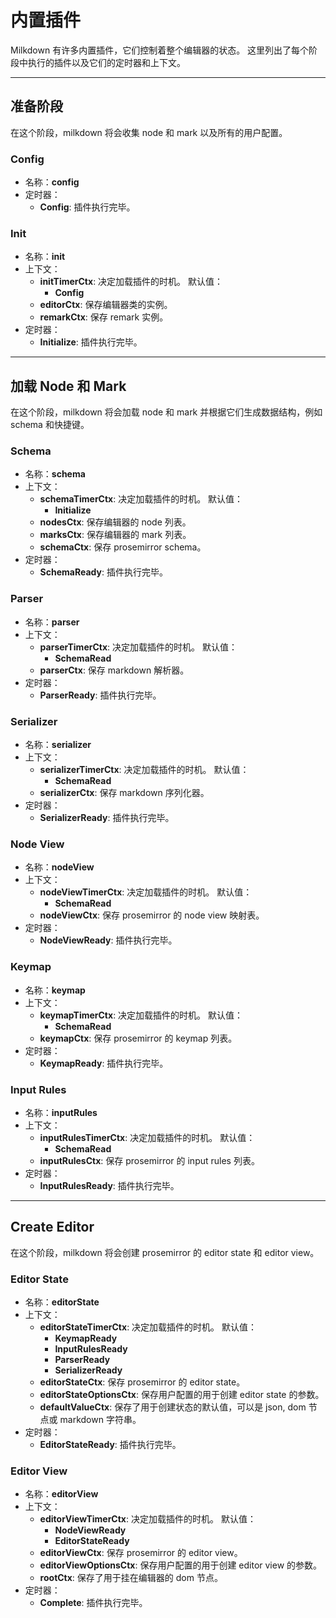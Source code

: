 # 内置插件

Milkdown 有许多内置插件，它们控制着整个编辑器的状态。
这里列出了每个阶段中执行的插件以及它们的定时器和上下文。

---

## 准备阶段

在这个阶段，milkdown 将会收集 node 和 mark 以及所有的用户配置。

### Config

-   名称：**config**
-   定时器：
    -   **Config**: 插件执行完毕。

### Init

-   名称：**init**
-   上下文：
    -   **initTimerCtx**: 决定加载插件的时机。
        默认值：
        -   **Config**
    -   **editorCtx**: 保存编辑器类的实例。
    -   **remarkCtx**: 保存 remark 实例。
-   定时器：
    -   **Initialize**: 插件执行完毕。

---

## 加载 Node 和 Mark

在这个阶段，milkdown 将会加载 node 和 mark 并根据它们生成数据结构，例如 schema 和快捷键。

### Schema

-   名称：**schema**
-   上下文：
    -   **schemaTimerCtx**: 决定加载插件的时机。
        默认值：
        -   **Initialize**
    -   **nodesCtx**: 保存编辑器的 node 列表。
    -   **marksCtx**: 保存编辑器的 mark 列表。
    -   **schemaCtx**: 保存 prosemirror schema。
-   定时器：
    -   **SchemaReady**: 插件执行完毕。

### Parser

-   名称：**parser**
-   上下文：
    -   **parserTimerCtx**: 决定加载插件的时机。
        默认值：
        -   **SchemaRead**
    -   **parserCtx**: 保存 markdown 解析器。
-   定时器：
    -   **ParserReady**: 插件执行完毕。

### Serializer

-   名称：**serializer**
-   上下文：
    -   **serializerTimerCtx**: 决定加载插件的时机。
        默认值：
        -   **SchemaRead**
    -   **serializerCtx**: 保存 markdown 序列化器。
-   定时器：
    -   **SerializerReady**: 插件执行完毕。

### Node View

-   名称：**nodeView**
-   上下文：
    -   **nodeViewTimerCtx**: 决定加载插件的时机。
        默认值：
        -   **SchemaRead**
    -   **nodeViewCtx**: 保存 prosemirror 的 node view 映射表。
-   定时器：
    -   **NodeViewReady**: 插件执行完毕。

### Keymap

-   名称：**keymap**
-   上下文：
    -   **keymapTimerCtx**: 决定加载插件的时机。
        默认值：
        -   **SchemaRead**
    -   **keymapCtx**: 保存 prosemirror 的 keymap 列表。
-   定时器：
    -   **KeymapReady**: 插件执行完毕。

### Input Rules

-   名称：**inputRules**
-   上下文：
    -   **inputRulesTimerCtx**: 决定加载插件的时机。
        默认值：
        -   **SchemaRead**
    -   **inputRulesCtx**: 保存 prosemirror 的 input rules 列表。
-   定时器：
    -   **InputRulesReady**: 插件执行完毕。

---

## Create Editor

在这个阶段，milkdown 将会创建 prosemirror 的 editor state 和 editor view。

### Editor State

-   名称：**editorState**
-   上下文：
    -   **editorStateTimerCtx**: 决定加载插件的时机。
        默认值：
        -   **KeymapReady**
        -   **InputRulesReady**
        -   **ParserReady**
        -   **SerializerReady**
    -   **editorStateCtx**: 保存 prosemirror 的 editor state。
    -   **editorStateOptionsCtx**: 保存用户配置的用于创建 editor state 的参数。
    -   **defaultValueCtx**: 保存了用于创建状态的默认值，可以是 json, dom 节点或 markdown 字符串。
-   定时器：
    -   **EditorStateReady**: 插件执行完毕。

### Editor View

-   名称：**editorView**
-   上下文：
    -   **editorViewTimerCtx**: 决定加载插件的时机。
        默认值：
        -   **NodeViewReady**
        -   **EditorStateReady**
    -   **editorViewCtx**: 保存 prosemirror 的 editor view。
    -   **editorViewOptionsCtx**: 保存用户配置的用于创建 editor view 的参数。
    -   **rootCtx**: 保存了用于挂在编辑器的 dom 节点。
-   定时器：
    -   **Complete**: 插件执行完毕。
